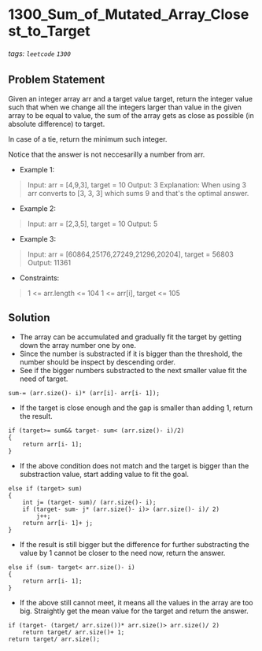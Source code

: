 # 1300_Sum_of_Mutated_Array_Closest_to_Target
###### tags: `leetcode` `1300`
## Problem Statement
Given an integer array arr and a target value target, return the integer value such that when we change all the integers larger than value in the given array to be equal to value, the sum of the array gets as close as possible (in absolute difference) to target.

In case of a tie, return the minimum such integer.

Notice that the answer is not neccesarilly a number from arr.

- Example 1:

> Input: arr = [4,9,3], target = 10
Output: 3
Explanation: When using 3 arr converts to [3, 3, 3] which sums 9 and that's the optimal answer.
- Example 2:

> Input: arr = [2,3,5], target = 10
Output: 5
- Example 3:

> Input: arr = [60864,25176,27249,21296,20204], target = 56803
Output: 11361

- Constraints:

> 1 <= arr.length <= 104
1 <= arr[i], target <= 105

## Solution
- The array can be accumulated and gradually fit the target by getting down the array number one by one.
- Since the number is substracted if it is bigger than the threshold, the number should be inspect by descending order.
- See if the bigger numbers substracted to the next smaller value fit the need of target.
```cpp=!
sum-= (arr.size()- i)* (arr[i]- arr[i- 1]);
```
- If the target is close enough and the gap is smaller than adding 1, return the result.

```cpp=
if (target>= sum&& target- sum< (arr.size()- i)/2)
{
    return arr[i- 1];
}
```
- If the above condition does not match and the target is bigger than the substraction value, start adding value to fit the goal.

```cpp=
else if (target> sum)
{
    int j= (target- sum)/ (arr.size()- i);
    if (target- sum- j* (arr.size()- i)> (arr.size()- i)/ 2)
        j++;
    return arr[i- 1]+ j;
}
```
- If the result is still bigger but the difference for further substracting the value by 1 cannot be closer to the need now, return the answer.

```cpp=
else if (sum- target< arr.size()- i)
{
    return arr[i- 1];
}
```
- If the above still cannot meet, it means all the values in the array are too big. Straightly get the mean value for the target and return the answer.

```cpp=
if (target- (target/ arr.size())* arr.size()> arr.size()/ 2)
    return target/ arr.size()+ 1;
return target/ arr.size();
```